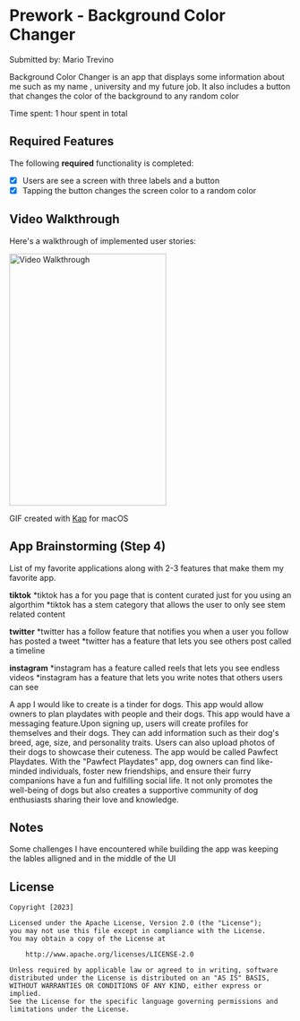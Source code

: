 # Prework - Background Color Changer

Submitted by: Mario Trevino

Background Color Changer is an app that displays some information about me such as my name , university and my future job. It also includes a button that changes the color of the background to any random color

Time spent: 1 hour spent in total

## Required Features

The following **required** functionality is completed:

- [x] Users are see a screen with three labels and a button
- [x] Tapping the button changes the screen color to a random color
 
## Video Walkthrough

Here's a walkthrough of implemented user stories:

<img src='Kapture 2023-06-29 at 16.15.05.gif' title='Video Walkthrough' width='280' height='450' alt='Video Walkthrough' />

GIF created with [Kap](https://getkap.co/) for macOS

## App Brainstorming (Step 4)
List of my favorite applications along with 2-3 features that make them my favorite app.

**tiktok**
 *tiktok has a for you page that is content curated just for you using an algorthim 
 *tiktok has a stem category that allows the user to only see stem related content

**twitter**
 *twitter has a follow feature that notifies you when a user you follow has posted a tweet
 *twitter has a feature that lets you see others post called a timeline

**instagram**
 *instagram has a feature called reels that lets you see endless videos
 *instagram has a feature that lets you write notes that others users can see

A app I would like to create is a tinder for dogs. This app would allow owners to plan playdates with people and their dogs. This app would have a messaging feature.Upon signing up, users will create profiles for themselves and their dogs. They can add information such as their dog's breed, age, size, and personality traits. Users can also upload photos of their dogs to showcase their cuteness. The app would be called Pawfect Playdates. With the "Pawfect Playdates" app, dog owners can find like-minded individuals, foster new friendships, and ensure their furry companions have a fun and fulfilling social life. It not only promotes the well-being of dogs but also creates a supportive community of dog enthusiasts sharing their love and knowledge.

## Notes

Some challenges I have encountered while building the app was keeping the lables alligned and in the middle of the UI

## License

    Copyright [2023] 

    Licensed under the Apache License, Version 2.0 (the "License");
    you may not use this file except in compliance with the License.
    You may obtain a copy of the License at

        http://www.apache.org/licenses/LICENSE-2.0

    Unless required by applicable law or agreed to in writing, software
    distributed under the License is distributed on an "AS IS" BASIS,
    WITHOUT WARRANTIES OR CONDITIONS OF ANY KIND, either express or implied.
    See the License for the specific language governing permissions and
    limitations under the License.
